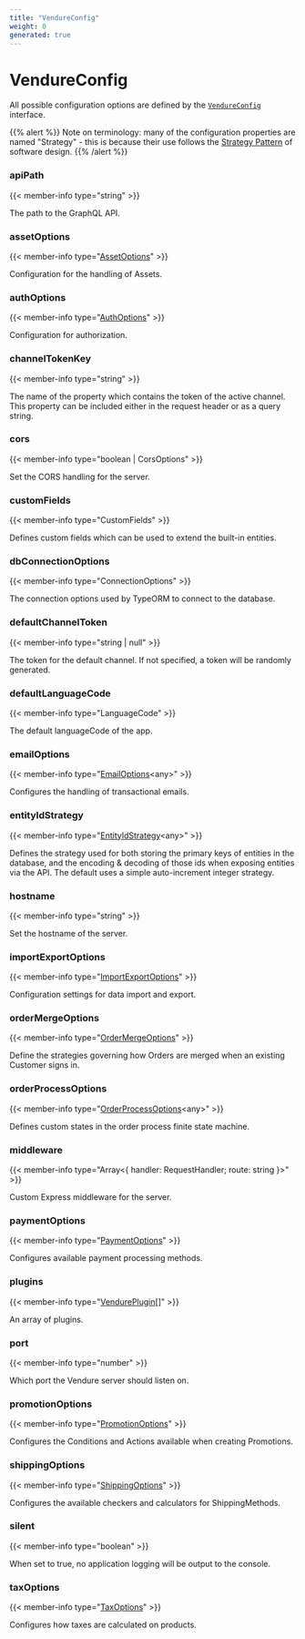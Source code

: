 ```yaml
---
title: "VendureConfig"
weight: 0
generated: true
---
```

<!-- This file was generated from the Vendure TypeScript source. Do not modify. Instead, re-run "generate-docs" -->


# VendureConfig

All possible configuration options are defined by the[`VendureConfig`](https://github.com/vendure-ecommerce/vendure/blob/master/server/src/config/vendure-config.ts) interface.{{% alert %}}Note on terminology: many of the configuration properties are named "Strategy" - this is because their use follows the[Strategy Pattern](https://en.wikipedia.org/wiki/Strategy_pattern) of software design.{{% /alert %}}

### apiPath

{{< member-info type="string" >}}

The path to the GraphQL API.

### assetOptions

{{< member-info type="<a href='/docs/api//assets/asset-options/'>AssetOptions</a>" >}}

Configuration for the handling of Assets.

### authOptions

{{< member-info type="<a href='/docs/api//auth/auth-options/'>AuthOptions</a>" >}}

Configuration for authorization.

### channelTokenKey

{{< member-info type="string" >}}

The name of the property which contains the token of theactive channel. This property can be included either inthe request header or as a query string.

### cors

{{< member-info type="boolean | CorsOptions" >}}

Set the CORS handling for the server.

### customFields

{{< member-info type="CustomFields" >}}

Defines custom fields which can be used to extend the built-in entities.

### dbConnectionOptions

{{< member-info type="ConnectionOptions" >}}

The connection options used by TypeORM to connect to the database.

### defaultChannelToken

{{< member-info type="string | null" >}}

The token for the default channel. If not specified, a tokenwill be randomly generated.

### defaultLanguageCode

{{< member-info type="LanguageCode" >}}

The default languageCode of the app.

### emailOptions

{{< member-info type="<a href='/docs/api//email/email-options/'>EmailOptions</a>&#60;any&#62;" >}}

Configures the handling of transactional emails.

### entityIdStrategy

{{< member-info type="<a href='/docs/api///entity-id-strategy/'>EntityIdStrategy</a>&#60;any&#62;" >}}

Defines the strategy used for both storing the primary keys of entitiesin the database, and the encoding & decoding of those ids when exposingentities via the API. The default uses a simple auto-increment integerstrategy.

### hostname

{{< member-info type="string" >}}

Set the hostname of the server.

### importExportOptions

{{< member-info type="<a href='/docs/api///import-export-options/'>ImportExportOptions</a>" >}}

Configuration settings for data import and export.

### orderMergeOptions

{{< member-info type="<a href='/docs/api//orders/order-merge-options/'>OrderMergeOptions</a>" >}}

Define the strategies governing how Orders are merged when an existingCustomer signs in.

### orderProcessOptions

{{< member-info type="<a href='/docs/api//orders/order-process-options/'>OrderProcessOptions</a>&#60;any&#62;" >}}

Defines custom states in the order process finite state machine.

### middleware

{{< member-info type="Array&#60;{ handler: RequestHandler; route: string }&#62;" >}}

Custom Express middleware for the server.

### paymentOptions

{{< member-info type="<a href='/docs/api//payment/payment-options/'>PaymentOptions</a>" >}}

Configures available payment processing methods.

### plugins

{{< member-info type="<a href='/docs/api//plugins/vendure-plugin/'>VendurePlugin</a>[]" >}}

An array of plugins.

### port

{{< member-info type="number" >}}

Which port the Vendure server should listen on.

### promotionOptions

{{< member-info type="<a href='/docs/api//promotions/promotion-options/'>PromotionOptions</a>" >}}

Configures the Conditions and Actions available when creating Promotions.

### shippingOptions

{{< member-info type="<a href='/docs/api//orders/shipping-options/'>ShippingOptions</a>" >}}

Configures the available checkers and calculators for ShippingMethods.

### silent

{{< member-info type="boolean" >}}

When set to true, no application logging will be output to the console.

### taxOptions

{{< member-info type="<a href='/docs/api//tax/tax-options/'>TaxOptions</a>" >}}

Configures how taxes are calculated on products.

